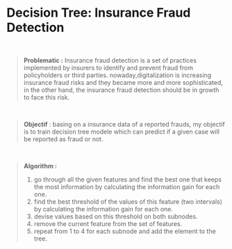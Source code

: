 # Decision Tree: Insurance Fraud Detection

<br>

> **Problematic :**
>Insurance fraud detection is a set of practices implemented by insurers to identify and prevent fraud from policyholders or third parties. nowaday,digitalization is
>increasing insurance fraud risks and they became more and more sophisticated, in the other hand, the insurance fraud detection should be in growth to face this risk.

<br>

> **Objectif** :
> basing on a insurance data of a reported frauds, my objectif is to train decision tree modele which can predict if a given case will be reported as fraud or not.
<br>

> **Algorithm :**
>1. go through all the given features and find the best one that keeps the most information by calculating the information gain for each one.
>2. find the best threshold of the values ​​of this feature (two intervals) by calculating the information gain for each one.
>3. devise values ​​based on this threshold on both subnodes.
>4. remove the current feature from the set of features.
>5. repeat from 1 to 4 for each subnode and add the element to the tree.
